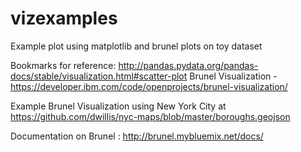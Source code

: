 # vizexamples
Example plot using matplotlib and brunel plots on toy dataset

Bookmarks for reference:
http://pandas.pydata.org/pandas-docs/stable/visualization.html#scatter-plot
Brunel Visualization  - https://developer.ibm.com/code/openprojects/brunel-visualization/

Example Brunel Visualization using New York City at https://github.com/dwillis/nyc-maps/blob/master/boroughs.geojson

Documentation on Brunel : http://brunel.mybluemix.net/docs/
